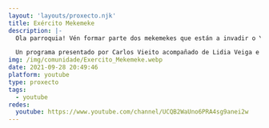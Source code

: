 ```yaml
---
layout: 'layouts/proxecto.njk'
title: Exército Mekemeke
description: |-
  Ola parroquia! Vén formar parte dos mekemekes que están a invadir o Youtube.

  Un programa presentado por Carlos Vieito acompañado de Lidia Veiga e Miguel Abad para Ames Radio. Non sería posíbel sen Martín Rei detrás das cámaras, coa voz narradora de Antón Rubal e da música de Brais Iriarte creada en exclusiva para o programa.
img: /img/comunidade/Exercito_Mekemeke.webp
date: 2021-09-28 20:49:46
platform: youtube
type: proxecto
tags:
  - youtube
redes:
  youtube: https://www.youtube.com/channel/UCQB2WaUno6PRA4sg9anei2w
---
```

